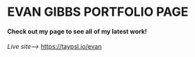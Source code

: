 # EVAN GIBBS PORTFOLIO PAGE

#### Check out my page to see all of my latest work!
*Live site-->* https://taypsl.io/evan 
